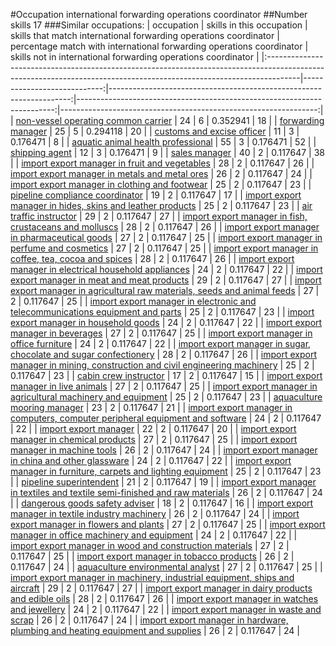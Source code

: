 #Occupation international forwarding operations coordinator
##Number skills 17
###Similar occupations:
| occupation                                                                                                                                                          |   skills in this occupation |   skills that match international forwarding operations coordinator |   percentage match with international forwarding operations coordinator |   skills not in international forwarding operations coordinator |
|:--------------------------------------------------------------------------------------------------------------------------------------------------------------------|----------------------------:|--------------------------------------------------------------------:|------------------------------------------------------------------------:|----------------------------------------------------------------:|
| [non-vessel operating common carrier](non-vessel_operating_common_carrier.md)                                                                                       |                          24 |                                                                   6 |                                                                0.352941 |                                                              18 |
| [forwarding manager](forwarding_manager.md)                                                                                                                         |                          25 |                                                                   5 |                                                                0.294118 |                                                              20 |
| [customs and excise officer](customs_and_excise_officer.md)                                                                                                         |                          11 |                                                                   3 |                                                                0.176471 |                                                               8 |
| [aquatic animal health professional](aquatic_animal_health_professional.md)                                                                                         |                          55 |                                                                   3 |                                                                0.176471 |                                                              52 |
| [shipping agent](shipping_agent.md)                                                                                                                                 |                          12 |                                                                   3 |                                                                0.176471 |                                                               9 |
| [sales manager](sales_manager.md)                                                                                                                                   |                          40 |                                                                   2 |                                                                0.117647 |                                                              38 |
| [import export manager in fruit and vegetables](import_export_manager_in_fruit_and_vegetables.md)                                                                   |                          28 |                                                                   2 |                                                                0.117647 |                                                              26 |
| [import export manager in metals and metal ores](import_export_manager_in_metals_and_metal_ores.md)                                                                 |                          26 |                                                                   2 |                                                                0.117647 |                                                              24 |
| [import export manager in clothing and footwear](import_export_manager_in_clothing_and_footwear.md)                                                                 |                          25 |                                                                   2 |                                                                0.117647 |                                                              23 |
| [pipeline compliance coordinator](pipeline_compliance_coordinator.md)                                                                                               |                          19 |                                                                   2 |                                                                0.117647 |                                                              17 |
| [import export manager in hides, skins and leather products](import_export_manager_in_hides,_skins_and_leather_products.md)                                         |                          25 |                                                                   2 |                                                                0.117647 |                                                              23 |
| [air traffic instructor](air_traffic_instructor.md)                                                                                                                 |                          29 |                                                                   2 |                                                                0.117647 |                                                              27 |
| [import export manager in fish, crustaceans and molluscs](import_export_manager_in_fish,_crustaceans_and_molluscs.md)                                               |                          28 |                                                                   2 |                                                                0.117647 |                                                              26 |
| [import export manager in pharmaceutical goods](import_export_manager_in_pharmaceutical_goods.md)                                                                   |                          27 |                                                                   2 |                                                                0.117647 |                                                              25 |
| [import export manager in perfume and cosmetics](import_export_manager_in_perfume_and_cosmetics.md)                                                                 |                          27 |                                                                   2 |                                                                0.117647 |                                                              25 |
| [import export manager in coffee, tea, cocoa and spices](import_export_manager_in_coffee,_tea,_cocoa_and_spices.md)                                                 |                          28 |                                                                   2 |                                                                0.117647 |                                                              26 |
| [import export manager in electrical household appliances](import_export_manager_in_electrical_household_appliances.md)                                             |                          24 |                                                                   2 |                                                                0.117647 |                                                              22 |
| [import export manager in meat and meat products](import_export_manager_in_meat_and_meat_products.md)                                                               |                          29 |                                                                   2 |                                                                0.117647 |                                                              27 |
| [import export manager in agricultural raw materials, seeds and animal feeds](import_export_manager_in_agricultural_raw_materials,_seeds_and_animal_feeds.md)       |                          27 |                                                                   2 |                                                                0.117647 |                                                              25 |
| [import export manager in electronic and telecommunications equipment and parts](import_export_manager_in_electronic_and_telecommunications_equipment_and_parts.md) |                          25 |                                                                   2 |                                                                0.117647 |                                                              23 |
| [import export manager in household goods](import_export_manager_in_household_goods.md)                                                                             |                          24 |                                                                   2 |                                                                0.117647 |                                                              22 |
| [import export manager in beverages](import_export_manager_in_beverages.md)                                                                                         |                          27 |                                                                   2 |                                                                0.117647 |                                                              25 |
| [import export manager in office furniture](import_export_manager_in_office_furniture.md)                                                                           |                          24 |                                                                   2 |                                                                0.117647 |                                                              22 |
| [import export manager in sugar, chocolate and sugar confectionery](import_export_manager_in_sugar,_chocolate_and_sugar_confectionery.md)                           |                          28 |                                                                   2 |                                                                0.117647 |                                                              26 |
| [import export manager in mining, construction and civil engineering machinery](import_export_manager_in_mining,_construction_and_civil_engineering_machinery.md)   |                          25 |                                                                   2 |                                                                0.117647 |                                                              23 |
| [cabin crew instructor](cabin_crew_instructor.md)                                                                                                                   |                          17 |                                                                   2 |                                                                0.117647 |                                                              15 |
| [import export manager in live animals](import_export_manager_in_live_animals.md)                                                                                   |                          27 |                                                                   2 |                                                                0.117647 |                                                              25 |
| [import export manager in agricultural machinery and equipment](import_export_manager_in_agricultural_machinery_and_equipment.md)                                   |                          25 |                                                                   2 |                                                                0.117647 |                                                              23 |
| [aquaculture mooring manager](aquaculture_mooring_manager.md)                                                                                                       |                          23 |                                                                   2 |                                                                0.117647 |                                                              21 |
| [import export manager in computers, computer peripheral equipment and software](import_export_manager_in_computers,_computer_peripheral_equipment_and_software.md) |                          24 |                                                                   2 |                                                                0.117647 |                                                              22 |
| [import export manager](import_export_manager.md)                                                                                                                   |                          22 |                                                                   2 |                                                                0.117647 |                                                              20 |
| [import export manager in chemical products](import_export_manager_in_chemical_products.md)                                                                         |                          27 |                                                                   2 |                                                                0.117647 |                                                              25 |
| [import export manager in machine tools](import_export_manager_in_machine_tools.md)                                                                                 |                          26 |                                                                   2 |                                                                0.117647 |                                                              24 |
| [import export manager in china and other glassware](import_export_manager_in_china_and_other_glassware.md)                                                         |                          24 |                                                                   2 |                                                                0.117647 |                                                              22 |
| [import export manager in furniture, carpets and lighting equipment](import_export_manager_in_furniture,_carpets_and_lighting_equipment.md)                         |                          25 |                                                                   2 |                                                                0.117647 |                                                              23 |
| [pipeline superintendent](pipeline superintendent.md)                                                                                                               |                          21 |                                                                   2 |                                                                0.117647 |                                                              19 |
| [import export manager in textiles and textile semi-finished and raw materials](import_export_manager_in_textiles_and_textile_semi-finished_and_raw_materials.md)   |                          26 |                                                                   2 |                                                                0.117647 |                                                              24 |
| [dangerous goods safety adviser](dangerous_goods_safety_adviser.md)                                                                                                 |                          18 |                                                                   2 |                                                                0.117647 |                                                              16 |
| [import export manager in textile industry machinery](import_export_manager_in_textile_industry_machinery.md)                                                       |                          26 |                                                                   2 |                                                                0.117647 |                                                              24 |
| [import export manager in flowers and plants](import_export_manager_in_flowers_and_plants.md)                                                                       |                          27 |                                                                   2 |                                                                0.117647 |                                                              25 |
| [import export manager in office machinery and equipment](import_export_manager_in_office_machinery_and_equipment.md)                                               |                          24 |                                                                   2 |                                                                0.117647 |                                                              22 |
| [import export manager in wood and construction materials](import_export_manager_in_wood_and_construction_materials.md)                                             |                          27 |                                                                   2 |                                                                0.117647 |                                                              25 |
| [import export manager in tobacco products](import_export_manager_in_tobacco_products.md)                                                                           |                          26 |                                                                   2 |                                                                0.117647 |                                                              24 |
| [aquaculture environmental analyst](aquaculture_environmental_analyst.md)                                                                                           |                          27 |                                                                   2 |                                                                0.117647 |                                                              25 |
| [import export manager in machinery, industrial equipment, ships and aircraft](import_export_manager_in_machinery,_industrial_equipment,_ships_and_aircraft.md)     |                          29 |                                                                   2 |                                                                0.117647 |                                                              27 |
| [import export manager in dairy products and edible oils](import_export_manager_in_dairy_products_and_edible_oils.md)                                               |                          28 |                                                                   2 |                                                                0.117647 |                                                              26 |
| [import export manager in watches and jewellery](import_export_manager_in_watches_and_jewellery.md)                                                                 |                          24 |                                                                   2 |                                                                0.117647 |                                                              22 |
| [import export manager in waste and scrap](import_export_manager_in_waste_and_scrap.md)                                                                             |                          26 |                                                                   2 |                                                                0.117647 |                                                              24 |
| [import export manager in hardware, plumbing and heating equipment and supplies](import_export_manager_in_hardware,_plumbing_and_heating_equipment_and_supplies.md) |                          26 |                                                                   2 |                                                                0.117647 |                                                              24 |
